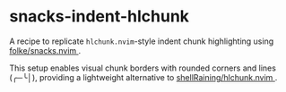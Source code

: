 # snacks-indent-hlchunk

A recipe to replicate `hlchunk.nvim`-style indent chunk highlighting using [ folke/snacks.nvim ](https://github.com/folke/snacks.nvim).

This setup enables visual chunk borders with rounded corners and lines (╭─╰│), providing a lightweight alternative to [ shellRaining/hlchunk.nvim ](https://github.com/shellRaining/hlchunk.nvim).

<!-- vim: set ft=markdown: -->
